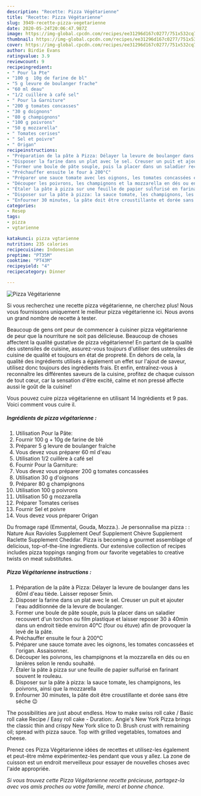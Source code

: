 ```yaml
---
description: "Recette: Pizza Végétarienne"
title: "Recette: Pizza Végétarienne"
slug: 3949-recette-pizza-vegetarienne
date: 2020-05-24T20:06:47.987Z
image: https://img-global.cpcdn.com/recipes/ee31296d167c0277/751x532cq70/pizza-vegetarienne-photo-principale-de-la-recette.jpg
thumbnail: https://img-global.cpcdn.com/recipes/ee31296d167c0277/751x532cq70/pizza-vegetarienne-photo-principale-de-la-recette.jpg
cover: https://img-global.cpcdn.com/recipes/ee31296d167c0277/751x532cq70/pizza-vegetarienne-photo-principale-de-la-recette.jpg
author: Birdie Evans
ratingvalue: 3.9
reviewcount: 9
recipeingredient:
- " Pour la Pte"
- "100 g  10g de farine de bl"
- "5 g levure de boulanger frache"
- "60 ml deau"
- "1/2 cuillère à café sel"
- " Pour la Garniture"
- "200 g tomates concasses"
- "30 g doignons"
- "80 g champignons"
- "100 g poivrons"
- "50 g mozzarella"
- " Tomates cerises"
- " Sel et poivre"
- " Origan"
recipeinstructions:
- "Préparation de la pâte à Pizza: Délayer la levure de boulanger dans les 60ml d&#39;eau tiède. Laisser reposer 5min."
- "Disposer la farine dans un plat avec le sel. Creuser un puit et ajouter l&#39;eau additionnée de la levure de boulanger."
- "Former une boule de pâte souple, puis la placer dans un saladier recouvert d&#39;un torchon ou film plastique et laisser reposer 30 à 40min dans un endroit tiède environ 40°C (four ou étuve) afin de provoquer la levé de la pâte."
- "Préchauffer ensuite le four à 200°C"
- "Préparer une sauce tomate avec les oignons, les tomates concassées et l&#39;origan. Assaisonner."
- "Découper les poivrons, les champignons et la mozzarella en dés ou en lanières selon le rendu souhaité."
- "Étaler la pâte à pizza sur une feuille de papier sulfurisé en farinant souvent le rouleau."
- "Disposer sur la pâte à pizza: la sauce tomate, les champignons, les poivrons, ainsi que la mozzarella"
- "Enfourner 30 minutes, la pâte doit être croustillante et dorée sans être séche 😉"
categories:
- Resep
tags:
- pizza
- vgtarienne

katakunci: pizza vgtarienne 
nutrition: 235 calories
recipecuisine: Indonesian
preptime: "PT35M"
cooktime: "PT43M"
recipeyield: "4"
recipecategory: Dinner

---
```



![Pizza Végétarienne](https://img-global.cpcdn.com/recipes/ee31296d167c0277/751x532cq70/pizza-vegetarienne-photo-principale-de-la-recette.jpg)

Si vous recherchez une recette pizza végétarienne, ne cherchez plus! Nous vous fournissons uniquement le meilleur pizza végétarienne ici. Nous avons un grand nombre de recette à tester.

Beaucoup de gens ont peur de commencer à cuisiner pizza végétarienne de peur que la nourriture ne soit pas délicieuse. Beaucoup de choses affectent la qualité gustative de pizza végétarienne! En partant de la qualité des ustensiles de cuisine, assurez-vous toujours d'utiliser des ustensiles de cuisine de qualité et toujours en état de propreté. En dehors de cela, la qualité des ingrédients utilisés a également un effet sur l'ajout de saveur, utilisez donc toujours des ingrédients frais. Et enfin, entraînez-vous à reconnaître les différentes saveurs de la cuisine, profitez de chaque cuisson de tout cœur, car la sensation d'être excité, calme et non pressé affecte aussi le goût de la cuisine!

<!--inarticleads1-->

Vous pouvez cuire pizza végétarienne en utilisant 14 Ingrédients et 9 pas. Voici comment vous cuire il.

##### Ingrédients de pizza végétarienne :

1. Utilisation  Pour la Pâte:
1. Fournir 100 g + 10g de farine de blé
1. Préparer 5 g levure de boulanger fraîche
1. Vous devez vous préparer 60 ml d&#39;eau
1. Utilisation 1/2 cuillère à café sel
1. Fournir  Pour la Garniture:
1. Vous devez vous préparer 200 g tomates concassées
1. Utilisation 30 g d&#39;oignons
1. Préparer 80 g champignons
1. Utilisation 100 g poivrons
1. Utilisation 50 g mozzarella
1. Préparer  Tomates cerises
1. Fournir  Sel et poivre
1. Vous devez vous préparer  Origan


Du fromage rapé (Emmental, Gouda, Mozza.). Je personnalise ma pizza : : Nature Aux Ravioles Supplement Oeuf Supplement Chèvre Supplement Raclette Supplement Cheddar. Pizza is becoming a gourmet assemblage of delicious, top-of-the-line ingredients. Our extensive collection of recipes includes pizza toppings ranging from our favorite vegetables to creative twists on meat substitutes. 

<!--inarticleads2-->

##### Pizza Végétarienne instructions :

1. Préparation de la pâte à Pizza: Délayer la levure de boulanger dans les 60ml d&#39;eau tiède. Laisser reposer 5min.
1. Disposer la farine dans un plat avec le sel. Creuser un puit et ajouter l&#39;eau additionnée de la levure de boulanger.
1. Former une boule de pâte souple, puis la placer dans un saladier recouvert d&#39;un torchon ou film plastique et laisser reposer 30 à 40min dans un endroit tiède environ 40°C (four ou étuve) afin de provoquer la levé de la pâte.
1. Préchauffer ensuite le four à 200°C
1. Préparer une sauce tomate avec les oignons, les tomates concassées et l&#39;origan. Assaisonner.
1. Découper les poivrons, les champignons et la mozzarella en dés ou en lanières selon le rendu souhaité.
1. Étaler la pâte à pizza sur une feuille de papier sulfurisé en farinant souvent le rouleau.
1. Disposer sur la pâte à pizza: la sauce tomate, les champignons, les poivrons, ainsi que la mozzarella
1. Enfourner 30 minutes, la pâte doit être croustillante et dorée sans être séche 😉


The possibilities are just about endless. How to make swiss roll cake / Basic roll cake Recipe / Easy roll cake - Duration:. Angie&#39;s New York Pizza brings the classic thin and crispy New York slice to D. Brush crust with remaining oil; spread with pizza sauce. Top with grilled vegetables, tomatoes and cheese. 

<!--inarticleads1-->

<p>
Prenez ces Pizza Végétarienne idées de recettes et utilisez-les également et peut-être même expérimentez-les pendant que vous y allez. La zone de cuisson est un endroit merveilleux pour essayer de nouvelles choses avec l'aide appropriée.
</p>

<p>
<i>Si vous trouvez cette Pizza Végétarienne recette précieuse, partagez-la avec vos amis proches ou votre famille, merci et bonne chance.</i>
</p>
